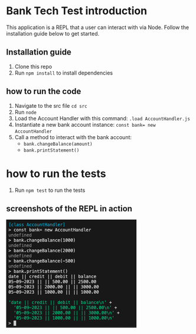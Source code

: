 # Bank Tech Test introduction

This application is a REPL that a user can interact with via Node.
Follow the installation guide below to get started.

## Installation guide

1. Clone this repo
2. Run `npm install` to install dependencies

## how to run the code

1. Navigate to the src file
   `cd src`
2. Run `node`
3. Load the Account Handler with this command:
   `.load AccountHandler.js`
4. Instantiate a new bank account instance:
   `const bank= new AccountHandler`
5. Call a method to interact with the bank account:
    - `bank.changeBalance(amount)`
    - `bank.printStatement()`

# how to run the tests

1. Run `npm test` to run the tests

## screenshots of the REPL in action

![repl demo](./planning/diagrams/REPL_demo.png)
